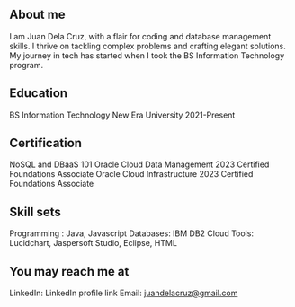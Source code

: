 ## About me

I am Juan Dela Cruz, with a flair for coding and database management skills. I thrive on tackling complex problems and crafting elegant solutions. My journey in tech has started when I took the BS Information Technology program.

## Education
BS Information Technology
New Era University
2021-Present

## Certification
NoSQL and DBaaS 101
Oracle Cloud Data Management 2023 Certified Foundations Associate
Oracle Cloud Infrastructure 2023 Certified Foundations Associate


## Skill sets
Programming :  Java, Javascript
Databases: IBM DB2 Cloud
Tools:  Lucidchart, Jaspersoft Studio, Eclipse, HTML

## You may reach me at
LinkedIn: LinkedIn profile link
Email: juandelacruz@gmail.com
